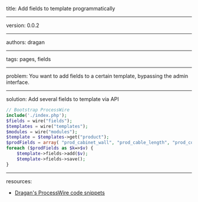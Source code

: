 title: Add fields to template programmatically

----

version: 0.0.2

----

authors: dragan

----

tags: pages, fields

----

problem:
You want to add fields to a certain template, bypassing the admin interface.

----

solution:
Add several fields to template via API
```PHP
// Bootstrap ProcessWire
include('./index.php');
$fields = wire("fields");
$templates = wire("templates");
$modules = wire("modules");
$template = $templates->get("product");
$prodFields = array( "prod_cabinet_wall", "prod_cable_length", "prod_control_gear", "prod_degree_separation", "prod_fan_air_flow", "prod_fan_lifetime", "prod_filtering_class", "prod_installtion", "prod_lamp", "prod_lifetime_at_40", "prod_luminosity", "prod_max_power_consumtion", "prod_working_pressure_water", "prod_max_air_flow", "prod_mounting_cut_out", "prod_noise_level", "prod_nominal_power_output", "prod_operating_voltage", "prod_rated_power", "prod_recommended_fuse", "prod_heat_exchanger", "prod_static_pressure", "prod_lamp_switch", "prod_temp_control", "prod_voltage");
foreach ($prodFields as $k=>$v) {
	$template->fields->add($v);
	$template->fields->save();
}
```

----

resources:
* [Dragan's ProcessWire code snippets](https://github.com/dragan1700/pw/blob/master/addFieldsToTemplate.php)
